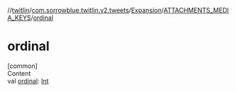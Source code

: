 //[twitlin](../../../index.md)/[com.sorrowblue.twitlin.v2.tweets](../../index.md)/[Expansion](../index.md)/[ATTACHMENTS_MEDIA_KEYS](index.md)/[ordinal](ordinal.md)



# ordinal  
[common]  
Content  
val [ordinal](ordinal.md): [Int](https://kotlinlang.org/api/latest/jvm/stdlib/kotlin/-int/index.html)  



